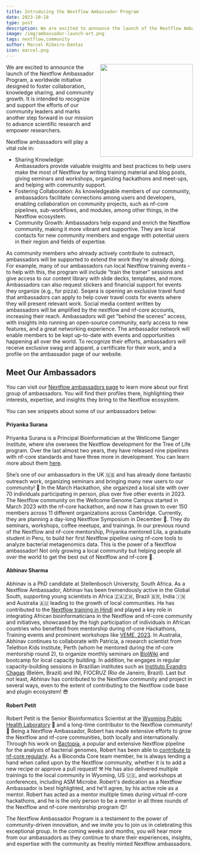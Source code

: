 ```yaml
---
title: Introducing the Nextflow Ambassador Program
date: 2023-10-18
type: post
description: We are excited to announce the launch of the Nextflow Ambassador Program, a worldwide initiative designed to foster collaboration, knowledge sharing, and community growth.
image: /img/ambassador-launch-art.png
tags: nextflow,community
author: Marcel Ribeiro-Dantas
icon: marcel.png
---
```


<img src="/img/ambassadors-hackathon.jpeg" style="float:right;width:250px;margin: 0 0 15px 15px"></img>

We are excited to announce the launch of the Nextflow Ambassador Program, a worldwide initiative designed to foster collaboration, knowledge sharing, and community growth. It is intended to recognize and support the efforts of our community leaders and marks another step forward in our mission to advance scientific research and empower researchers.

Nextflow ambassadors will play a vital role in:

- Sharing Knowledge: Ambassadors provide valuable insights and best practices to help users make the most of Nextflow by writing training material and blog posts, giving seminars and workshops, organizing hackathons and meet-ups, and helping with community support.
- Fostering Collaboration: As knowledgeable members of our community, ambassadors facilitate connections among users and developers, enabling collaboration on community projects, such as nf-core pipelines, sub-workflows, and modules, among other things, in the Nextflow ecosystem.
- Community Growth: Ambassadors help expand and enrich the Nextflow community, making it more vibrant and supportive. They are local contacts for new community members and engage with potential users in their region and fields of expertise.

As community members who already actively contribute to outreach, ambassadors will be supported to extend the work they're already doing. For example, many of our ambassadors run local Nextflow training events – to help with this, the program will include “train the trainer” sessions and give access to our content library with slide decks, templates, and more. Ambassadors can also request stickers and financial support for events they organize  (e.g., for pizza). Seqera is opening an exclusive travel fund that ambassadors can apply to help cover travel costs for events where they will present relevant work. Social media content written by ambassadors will be amplified by the nextflow and nf-core accounts, increasing their reach. Ambassadors will get "behind the scenes" access, with insights into running an open-source community, early access to new features, and a great networking experience. The ambassador network will enable members to be kept up-to-date with events and opportunities happening all over the world. To recognize their efforts, ambassadors will receive exclusive swag and apparel, a certificate for their work, and a profile on the ambassador page of our website.

##  Meet Our Ambassadors

You can visit our [Nextflow ambassadors page](https://www.nextflow.io/our_ambassadors.html) to learn more about our first group of ambassadors. You will find their profiles there, highlighting their interests, expertise, and insights they bring to the Nextflow ecosystem.

You can see snippets about some of our ambassadors below:

#### Priyanka Surana

Priyanka Surana is a Principal Bioinformatician at the Wellcome Sanger Institute, where she oversees the Nextflow development for the Tree of Life program. Over the last almost two years, they have released nine pipelines with nf-core standards and have three more in development. You can learn more about them [here](https://pipelines.tol.sanger.ac.uk/pipelines).

She’s one of our ambassadors in the UK 🇬🇧 and has already done fantastic outreach work, organizing seminars and bringing many new users to our community! 🤩 In the March Hackathon, she organized a local site with over 70 individuals participating in person, plus over five other events in 2023. The Nextflow community on the Wellcome Genome Campus started in March 2023 with the nf-core hackathon, and now it has grown to over 150 members across 11 different organizations across Cambridge. Currently, they are planning a day-long Nextflow Symposium in December 🤯. They do seminars, workshops, coffee meetups, and trainings. In our previous round of the Nextflow and nf-core mentorship, Priyanka mentored Lila, a graduate student in Peru, to build her first Nextflow pipeline using nf-core tools to analyze bacterial metagenomics data. This is the power of a Nextflow ambassador! Not only growing a local community but helping people all over the world to get the best out of Nextflow and nf-core 🥰.

#### Abhinav Sharma

Abhinav is a PhD candidate at Stellenbosch University, South Africa. As a Nextflow Ambassador, Abhinav has been tremendously active in the Global South, supporting young scientists in Africa 🇿🇦🇿🇲, Brazil 🇧🇷, India 🇮🇳 and Australia 🇦🇺 leading to the growth of local communities. He has contributed to the [Nextflow training in Hindi](https://www.youtube.com/playlist?list=PL3xpfTVZLcNikun1FrSvtXW8ic32TciTJ) and played a key role in integrating African bioinformaticians in the Nextflow and nf-core community and initiatives, showcased by the high participation of individuals in African countries who benefited from mentorship during nf-core Hackathons, Training events and prominent workshops like [VEME, 2023](https://twitter.com/abhi18av/status/1695863348162675042). In Australia, Abhinav continues to collaborate with Patricia, a research scientist from Telethon Kids Institute, Perth (whom he mentored during the nf-core mentorship round 2), to organize monthly seminars on [BioWiki](https://github.com/TelethonKids/Nextflow-BioWiki) and bootcamp for local capacity building. In addition, he engages in regular capacity-building sessions in Brazilian institutes such as [Instituto Evandro Chagas](https://www.gov.br/iec/pt-br/assuntos/noticias/curso-contribui-para-criacao-da-rede-norte-nordeste-de-vigilancia-genomica-para-tuberculose-no-iec) (Belém, Brazil) and INI, FIOCRUZ (Rio de Janeiro, Brazil). Last but not least, Abhinav has contributed to the Nextflow community and project in several ways, even to the extent of contributing to the Nextflow code base and plugin ecosystem! 😎

#### Robert Petit

Robert Petit is the Senior Bioinformatics Scientist at the [Wyoming Public Health Laboratory](https://health.wyo.gov/publichealth/lab/) 🦬 and a long-time contributor to the Nextflow community! 🥳 Being a Nextflow Ambassador, Robert has made extensive efforts to grow the Nextflow and nf-core communities, both locally and internationally. Through his work on [Bactopia](https://bactopia.github.io/), a popular and extensive Nextflow pipeline for the analysis of bacterial genomes, Robert has been able to [contribute to nf-core regularly](https://bactopia.github.io/v3.0.0/impact-and-outreach/enhancements/#enhancements-and-fixes). As a Bioconda Core team member, he is always lending a hand when called upon by the Nextflow community, whether it is to add a new recipe or approve a pull request! ⚒️ He has also delivered multiple trainings to the local community in Wyoming, US 🇺🇸, and workshops at conferences, including ASM Microbe. Robert's dedication as a Nextflow Ambassador is best highlighted, and he'll agree, by his active role as a mentor. Robert has acted as a mentor multiple times during virtual nf-core hackathons, and he is the only person to be a mentor in all three rounds of the Nextflow and nf-core mentorship program 😍!

The Nextflow Ambassador Program is a testament to the power of community-driven innovation, and we invite you to join us in celebrating this exceptional group. In the coming weeks and months, you will hear more from our ambassadors as they continue to share their experiences, insights, and expertise with the community as freshly minted Nextflow ambassadors.

